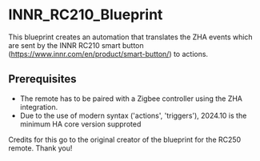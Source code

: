 # INNR_RC210_Blueprint
This blueprint creates an automation that translates the ZHA events which are sent by the INNR RC210 smart button (https://www.innr.com/en/product/smart-button/) to actions.


## Prerequisites
- The remote has to be paired with a Zigbee controller using the ZHA integration.
- Due to the use of modern syntax ('actions', 'triggers'), 2024.10 is the minimum HA core version supproted

Credits for this go to the original creator of the blueprint for the RC250 remote. Thank you!
